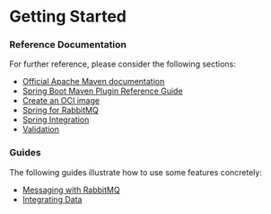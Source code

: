 # Getting Started

### Reference Documentation
For further reference, please consider the following sections:

* [Official Apache Maven documentation](https://maven.apache.org/guides/index.html)
* [Spring Boot Maven Plugin Reference Guide](https://docs.spring.io/spring-boot/docs/2.4.1/maven-plugin/reference/html/)
* [Create an OCI image](https://docs.spring.io/spring-boot/docs/2.4.1/maven-plugin/reference/html/#build-image)
* [Spring for RabbitMQ](https://docs.spring.io/spring-boot/docs/2.4.1/reference/htmlsingle/#boot-features-amqp)
* [Spring Integration](https://docs.spring.io/spring-boot/docs/2.4.1/reference/htmlsingle/#boot-features-integration)
* [Validation](https://docs.spring.io/spring-boot/docs/2.4.1/reference/htmlsingle/#boot-features-validation)

### Guides
The following guides illustrate how to use some features concretely:

* [Messaging with RabbitMQ](https://spring.io/guides/gs/messaging-rabbitmq/)
* [Integrating Data](https://spring.io/guides/gs/integration/)

